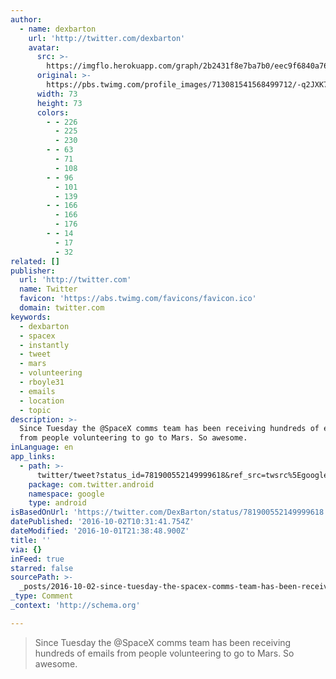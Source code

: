 ```yaml
---
author:
  - name: dexbarton
    url: 'http://twitter.com/dexbarton'
    avatar:
      src: >-
        https://imgflo.herokuapp.com/graph/2b2431f8e7ba7b0/eec9f6840a7662b11a0ad4710c21d1c0/noop.jpg?input=https%3A%2F%2Fpbs.twimg.com%2Fprofile_images%2F713081541568499712%2F-q2JXK7H_bigger.jpg
      original: >-
        https://pbs.twimg.com/profile_images/713081541568499712/-q2JXK7H_bigger.jpg
      width: 73
      height: 73
      colors:
        - - 226
          - 225
          - 230
        - - 63
          - 71
          - 108
        - - 96
          - 101
          - 139
        - - 166
          - 166
          - 176
        - - 14
          - 17
          - 32
related: []
publisher:
  url: 'http://twitter.com'
  name: Twitter
  favicon: 'https://abs.twimg.com/favicons/favicon.ico'
  domain: twitter.com
keywords:
  - dexbarton
  - spacex
  - instantly
  - tweet
  - mars
  - volunteering
  - rboyle31
  - emails
  - location
  - topic
description: >-
  Since Tuesday the @SpaceX comms team has been receiving hundreds of emails
  from people volunteering to go to Mars. So awesome.
inLanguage: en
app_links:
  - path: >-
      twitter/tweet?status_id=781900552149999618&ref_src=twsrc%5Egoogle%7Ctwcamp%5Eandroidseo%7Ctwgr%5Estatus%7Ctwterm%5E781900552149999618
    package: com.twitter.android
    namespace: google
    type: android
isBasedOnUrl: 'https://twitter.com/DexBarton/status/781900552149999618'
datePublished: '2016-10-02T10:31:41.754Z'
dateModified: '2016-10-01T21:38:48.900Z'
title: ''
via: {}
inFeed: true
starred: false
sourcePath: >-
  _posts/2016-10-02-since-tuesday-the-spacex-comms-team-has-been-receiving-hund.md
_type: Comment
_context: 'http://schema.org'

---
```

> Since Tuesday the @SpaceX comms team has been receiving hundreds of emails from people volunteering to go to Mars. So awesome.